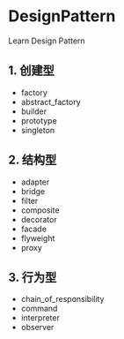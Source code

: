 # DesignPattern
Learn Design Pattern

## 1. 创建型

- factory
- abstract_factory
- builder 
- prototype
- singleton

## 2. 结构型

- adapter
- bridge
- filter
- composite
- decorator
- facade
- flyweight
- proxy

## 3. 行为型

- chain_of_responsibility
- command
- interpreter
- observer

